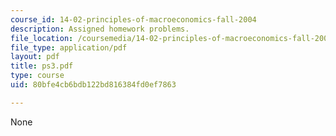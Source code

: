 ```yaml
---
course_id: 14-02-principles-of-macroeconomics-fall-2004
description: Assigned homework problems.
file_location: /coursemedia/14-02-principles-of-macroeconomics-fall-2004/80bfe4cb6bdb122bd816384fd0ef7863_ps3.pdf
file_type: application/pdf
layout: pdf
title: ps3.pdf
type: course
uid: 80bfe4cb6bdb122bd816384fd0ef7863

---
```

None